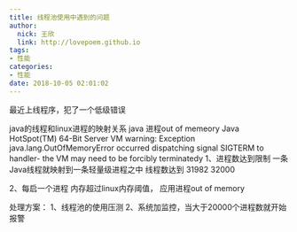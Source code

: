 ```yaml
---
title: 线程池使用中遇到的问题
author: 
  nick: 王欣
  link: http://lovepoem.github.io
tags: 
- 性能
categories: 
- 性能
date: 2018-10-05 02:01:02  
---
```

最近上线程序，犯了一个低级错误

java的线程和linux进程的映射关系
java 进程out of memeory
Java HotSpot(TM) 64-Bit Server VM warning: Exception java.lang.OutOfMemoryError occurred dispatching signal SIGTERM to handler- the VM may need to be forcibly terminatedy
1、进程数达到限制
一条Java线程就映射到一条轻量级进程之中
线程数达到 31982  32000

2、每启一个进程
内存超过linux内存阈值，
应用进程out of memory



处理方案：
1、线程池的使用压测
2、系统加监控，当大于20000个进程数就开始报警

